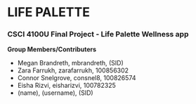 # LIFE PALETTE
### CSCI 4100U Final Project - Life Palette Wellness app

**Group Members/Contributers**
- Megan Brandreth, mbrandreth, (SID)
- Zara Farrukh, zarafarrukh, 100856302
- Connor Snelgrove, consnel8, 100826574
- Eisha Rizvi, eisharizvi, 100782325
- (name), (username), (SID)
